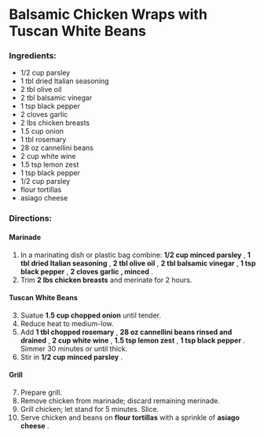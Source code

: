# Balsamic Chicken Wraps with Tuscan White Beans 

### Ingredients: 
* 1/2 cup parsley
* 1 tbl dried Italian seasoning
* 2 tbl olive oil
* 2 tbl balsamic vinegar
* 1 tsp black pepper
* 2 cloves garlic
* 2 lbs chicken breasts
* 1.5 cup onion
* 1 tbl rosemary
* 28 oz cannellini beans
* 2 cup white wine
* 1.5 tsp lemon zest
* 1 tsp black pepper
* 1/2 cup parsley
*  flour tortillas
*  asiago cheese

### Directions: 

#### Marinade
1. In a marinating dish or plastic bag combine: **1/2 cup minced parsley** , **1 tbl dried Italian seasoning** , **2 tbl olive oil** , **2 tbl balsamic vinegar** , **1 tsp black pepper** , **2 cloves garlic , minced** . 
2. Trim **2 lbs chicken breasts** and merinate for 2 hours. 



#### Tuscan White Beans
3. Suatue **1.5 cup chopped onion** until tender. 
4. Reduce heat to medium-low. 
5. Add **1 tbl chopped rosemary** , **28 oz cannellini beans rinsed and drained** , **2 cup white wine** , **1.5 tsp lemon zest** , **1 tsp black pepper** . Simmer 30 minutes or until thick. 
6. Stir in **1/2 cup minced parsley** . 



#### Grill
7. Prepare grill. 
8. Remove chicken from marinade; discard remaining merinade. 
9. Grill chicken; let stand for 5 minutes. Slice. 
10. Serve chicken and beans on **flour tortillas** with a sprinkle of **asiago cheese** . 


